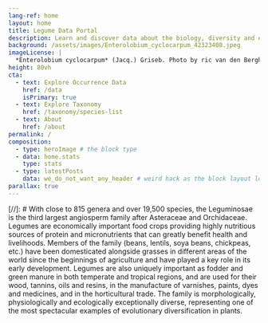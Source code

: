 ```yaml
---
lang-ref: home
layout: home
title: Legume Data Portal
description: Learn and discover data about the biology, diversity and evolution of this fascinating family of flowering plants...
background: /assets/images/Enterolobium_cyclocarpum_42323408.jpeg
imageLicense: |
  *Enterolobium cyclocarpum* (Jacq.) Griseb. Photo by ric van den Berghe via [iNaturalist](https://www.gbif.org/occurrence/2609325904)
height: 80vh
cta:
  - text: Explore Occurrence Data
    href: /data
    isPrimary: true
  - text: Explore Taxonomy
    href: /taxonomy/species-list
  - text: About
    href: /about
permalink: /
composition:
  - type: heroImage # the block type
  - data: home.stats
    type: stats
  - type: latestPosts
    data: we_do_not_want_any_header # weird hack as the block layout looks for a data element and falls back to the page if none is present
parallax: true
---
```



[//]: # With close to 815 genera and over 19,500 species, the Leguminosae is the third largest angiosperm family after Asteraceae and Orchidaceae. Legumes are economically important food crops providing highly nutritious sources of protein and micronutrients that can greatly benefit health and livelihoods. Members of the family (beans, lentils, soya beans, chickpeas, etc.) have been domesticated alongside grasses in different areas of the world since the beginnings of agriculture and have played a key role in its early development. Legumes are also uniquely important as fodder and green manure in both temperate and tropical regions, and are used for their wood, tannins, oils and resins, in the manufacture of varnishes, paints, dyes and medicines, and in the horticultural trade. The family is morphologically, physiologically and ecologically exceptionally diverse, representing one of the most spectacular examples of evolutionary diversification in plants. 
